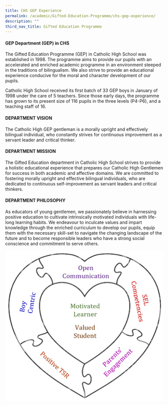 ```yaml
---
title: CHS GEP Experience
permalink: /academic/Gifted-Education-Programme/chs-gep-experience/
description: ""
third_nav_title: Gifted Education Programme
---
```

#### GEP Department (GEP) in CHS

The Gifted Education Programme (GEP) in Catholic High School was established in 1998. The programme aims to provide our pupils with an accelerated and enriched academic programme in an environment steeped in the traditions of bilingualism. We also strive to provide an educational experience conducive for the moral and character development of our pupils.

Catholic High School received its first batch of 33 GEP boys in January of 1998 under the care of 5 teachers. Since those early days, the programme has grown to its present size of 116 pupils in the three levels (P4-P6), and a teaching staff of 16.

#### DEPARTMENT VISION

The Catholic High GEP gentleman is a morally upright and effectively bilingual individual, who constantly strives for continuous improvement as a servant leader and critical thinker.

#### DEPARTMENT MISSION

The Gifted Education department in Catholic High School strives to provide a holistic educational experience that prepares our Catholic High Gentlemen for success in both academic and affective domains. We are committed to fostering morally upright and effective bilingual individuals, who are dedicated to continuous self-improvement as servant leaders and critical thinkers.

#### DEPARTMENT PHILOSOPHY

As educators of young gentlemen, we passionately believe in harnessing positive education to cultivate intrinsically motivated individuals with life-long learning habits. We endeavour to inculcate values and impart knowledge through the enriched curriculum to develop our pupils, equip them with the necessary skill-set to navigate the changing landscape of the future and to become responsible leaders who have a strong social conscience and commitment to serve others.

![CHS GEP Experience](/images/Primary/GEP/gep_experience.jpeg)